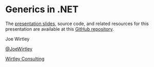 Generics in .NET
========================================================

The [presentation slides](http://bit.ly/GEN-Slides), source code, and related resources for  this presentation are available at this [GitHub repository](http://bit.ly/GenericsInNET).

Joe Wirtley

[@JoeWirtley](http://twitter.com/JoeWirtley)

[Wirtley Consulting](http://WirtleyConsulting.com)